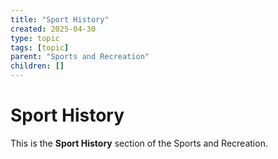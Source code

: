 ```yaml
---
title: "Sport History"
created: 2025-04-30
type: topic
tags: [topic]
parent: "Sports and Recreation"
children: []
---
```


# Sport History

This is the **Sport History** section of the Sports and Recreation.
